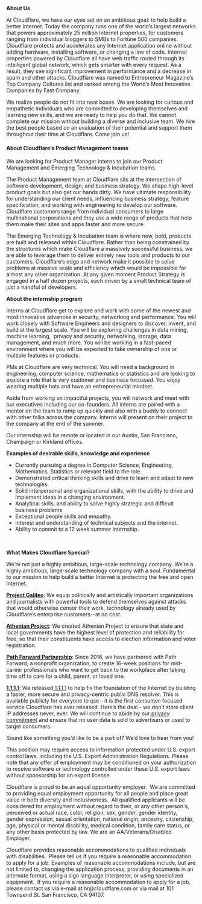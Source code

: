 <div class="content-intro">
	<div><strong>About Us</strong></div>
	<div>
		<p><span style="font-weight: 400;">At Cloudflare, we have our eyes set on an ambitious goal: to help build a better Internet. Today the company runs one of the world’s largest networks that powers approximately 25 million Internet properties, for customers ranging from individual bloggers to SMBs to Fortune 500 companies. Cloudflare protects and accelerates any Internet application online without adding hardware, installing software, or changing a line of code. Internet properties powered by Cloudflare all have web traffic routed through its intelligent global network, which gets smarter with every request. As a result, they see significant improvement in performance and a decrease in spam and other attacks. Cloudflare was named to Entrepreneur Magazine’s Top Company Cultures list and ranked among the World’s Most Innovative Companies by Fast Company.</span><span style="font-weight: 400;">&nbsp;</span></p>
		<p><span style="font-weight: 400;">We realize people do not fit into neat boxes. We are looking for curious and empathetic individuals who are committed to developing themselves and learning new skills, and we are ready to help you do that. We cannot complete our mission without building a diverse and inclusive team. We hire the best people based on an evaluation of their potential and support them throughout their time at Cloudflare. Come join us!&nbsp;</span></p>
	</div>
</div>
<h4><strong>About Cloudflare’s Product Management teams</strong></h4>
<p><span style="font-weight: 400;">We are looking for Product Manager interns to join our Product Management and Emerging Technology &amp; Incubation teams.</span></p>
<p><span style="font-weight: 400;">The Product Management team at Cloudflare sits at the intersection of software development, design, and business strategy. We shape high-level product goals but also get our hands dirty. We have ultimate responsibility for understanding our client needs, influencing business strategy, feature specification, and working with engineering to develop our software. Cloudflare customers range from individual consumers to large multinational corporations and they use a wide range of products that help them make their sites and apps faster and more secure.&nbsp;</span></p>
<p><span style="font-weight: 400;">The Emerging Technology &amp; Incubation team is where new, bold, products are built and released within Cloudflare. Rather than being constrained by the structures which make Cloudflare a massively successful business, we are able to leverage them to deliver entirely new tools and products to our customers. Cloudflare’s edge and network make it possible to solve problems at massive scale and efficiency which would be impossible for almost any other organization. At any given moment Product Strategy is engaged in a half dozen projects, each driven by a small technical team of just a handful of developers.&nbsp;</span></p>
<p><strong>About the internship program</strong></p>
<p><span style="font-weight: 400;">Interns at Cloudflare get to explore and work with some of the newest and most innovative advances in security, networking and performance. You will work closely with Software Engineers and designers to discover, invent, and build at the largest scale. You will be exploring challenges in data mining, machine learning,&nbsp; privacy and security, networking, storage, data management, and much more. You will be working in a fast-paced environment where you will be expected to take ownership of one or multiple features or products.&nbsp;</span></p>
<p><span style="font-weight: 400;">PMs at Cloudflare are very technical. You will need a background in engineering, computer science, mathematics or statistics and are looking to explore a role that is very customer and business focussed. You enjoy wearing multiple hats and have an entrepreneurial mindset.</span></p>
<p><span style="font-weight: 400;">Aside from working on impactful projects, you will network and meet with our executives including our co-founders. All interns are paired with a mentor on the team to ramp up quickly and also with a buddy to connect with other folks across the company. Interns will present on their project to the company at the end of the summer.</span></p>
<p><span style="font-weight: 400;">Our internship will be remote or located in our Austin, San Francisco, Champaign or Kirkland offices.&nbsp;</span></p>
<p><strong>Examples of desirable skills, knowledge and experience</strong></p>
<ul>
	<li style="font-weight: 400;"><span style="font-weight: 400;">Currently pursuing a degree in Computer Science, Engineering, Mathematics, Statistics or relevant field to the role.</span></li>
	<li style="font-weight: 400;"><span style="font-weight: 400;">Demonstrated critical thinking skills and drive to learn and adapt to new technologies.</span></li>
	<li style="font-weight: 400;"><span style="font-weight: 400;">Solid interpersonal and organizational skills, with the ability to drive and implement ideas in a changing environment.</span></li>
	<li style="font-weight: 400;"><span style="font-weight: 400;">Analytical skills, and ability to solve highly strategic and difficult business problems</span></li>
	<li style="font-weight: 400;"><span style="font-weight: 400;">Exceptional people skills and empathy.</span></li>
	<li style="font-weight: 400;"><span style="font-weight: 400;">Interest and understanding of technical subjects and the internet.</span></li>
	<li style="font-weight: 400;"><span style="font-weight: 400;">Ability to commit to a 12 week summer internship.</span></li>
</ul>
<p>&nbsp;</p>
<div class="content-conclusion">
	<p><strong>What Makes Cloudflare Special?</strong></p>
	<p><span style="font-weight: 400;">We’re not just a highly ambitious, large-scale technology company. We’re a highly ambitious, large-scale technology company with a soul. Fundamental to our mission to help build a better Internet is protecting the free and open Internet.</span></p>
	<p><a href="https://blog.cloudflare.com/protecting-free-expression-online/"><strong>Project Galileo</strong></a><span style="font-weight: 400;">: We equip politically and artistically important organizations and journalists with powerful tools to defend themselves against attacks that would otherwise censor their work, technology already used by Cloudflare’s enterprise customers--at no cost.</span></p>
	<p><strong><a href="https://www.cloudflare.com/athenian/">Athenian Project</a></strong><span style="font-weight: 400;">: We created Athenian Project to ensure that state and local governments have the highest level of protection and reliability for free, so that their constituents have access to election information and voter registration.</span></p>
	<p><a href="https://blog.cloudflare.com/tag/path-forward/"><strong>Path Forward Partnership</strong></a><span style="font-weight: 400;">: Since 2016, we have partnered with Path Forward, a nonprofit organization, to create 16-week positions for mid-career professionals who want to get back to the workplace after taking time off to care for a child, parent, or loved one.</span></p>
	<p><a href="https://1.1.1.1/"><strong>1.1.1.1</strong></a><span style="font-weight: 400;">: We released</span><a href="https://1.1.1.1/"> <span style="font-weight: 400;">1.1.1.1</span></a><span style="font-weight: 400;"> to help fix the foundation of the Internet by building a faster, more secure and privacy-centric public DNS resolver. This is available publicly for everyone to use - it is the first consumer-focused service Cloudflare has ever released. Here’s the deal - we don’t store client IP addresses never, ever. We will continue to abide by our</span><a href="https://developers.cloudflare.com/1.1.1.1/privacy/public-dns-resolver"> privacy commitment</a><span style="font-weight: 400;"> and ensure that no user data is sold to advertisers or used to target consumers.</span></p>
	<p><span style="font-weight: 400;">Sound like something you’d like to be a part of? We’d love to hear from you!</span></p>
	<p><span style="font-weight: 400;">This position may require access to information protected under U.S. export control laws, including the U.S. Export Administration Regulations. Please note that any offer of employment may be conditioned on your authorization to receive software or technology controlled under these U.S. export laws without sponsorship for an export license.</span></p>
	<p><span style="font-weight: 400;">Cloudflare is proud to be an equal opportunity employer. &nbsp;We are committed to providing equal employment opportunity for all people and place great value in both diversity and inclusiveness. &nbsp;All qualified applicants will be considered for employment without regard to their, or any other person's, perceived or actual</span> <span style="font-weight: 400;">race, color, religion, sex, gender, gender identity, gender expression, sexual orientation, national origin, ancestry, citizenship, age, physical or mental disability, medical condition, family care status, or any other basis protected by law. </span><span style="font-weight: 400;">We are an AA/Veterans/Disabled Employer.</span></p>
	<p><span style="font-weight: 400;">Cloudflare provides reasonable accommodations to qualified individuals with disabilities. &nbsp;Please tell us if you require a reasonable accommodation to apply for a job. Examples of reasonable accommodations include, but are not limited to, changing the application process, providing documents in an alternate format, using a sign language interpreter, or using specialized equipment. &nbsp;If you require a reasonable accommodation to apply for a job, please contact us via e-mail at </span><span style="font-weight: 400;">hr@cloudflare.com</span><span style="font-weight: 400;"> or via mail at 101 Townsend St. San Francisco, CA 94107.</span></p>
</div>